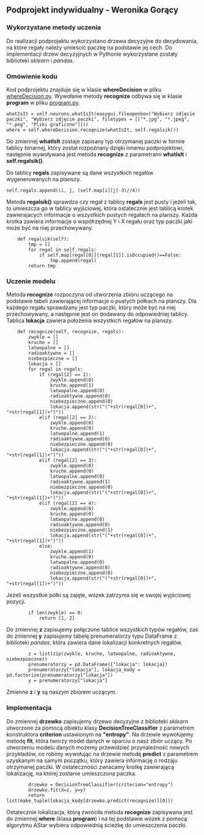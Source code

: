 ## Podprojekt indywidualny - Weronika Gorący

### Wykorzystane metody uczenia

Do realizacji podprojektu wykorzystano drzewa decyzyjne do decydowania, na które regały należy umieścić paczkę na podstawie jej cech. Do implementacji drzew decyzyjnych w Pythonie wykorzystane zostały biblioteki *sklearn* i *pandas*.

### Omówienie kodu

Kod podprojektu znajduje się w klasie **whereDecision** w pliku [whereDecision.py](https://git.wmi.amu.edu.pl/s444399/AI/src/master/whereDecision.py). Wywołanie metody **recognize** odbywa się w klasie **program** w pliku [program.py](https://git.wmi.amu.edu.pl/s444399/AI/src/master/program.py).

```
whatIsIt = self.neurons.whatIsIt(easygui.fileopenbox("Wybierz zdjęcie paczki", "Wybierz zdjęcie paczki", filetypes = [["*.jpg", "*.jpeg", "*.png", "Pliki graficzne"]]))
where = self.whereDecision.recognize(whatIsIt, self.regalsik())
```

Do zmiennej **whatIsIt** zostaje zapisany typ otrzymanej paczki w formie tablicy binarnej, który został rozpoznany dzięki innemu podprojektowi, następnie wywoływana jest metoda **recognize** z parametrami **whatIsIt** i **self.regalsik()**.

Do tablicy **regals** zapisywane są dane wszystkich regałów wygenerowanych na planszy.

```
self.regals.append((i, j, (self.map[i][j]-3)//4))
```

Metoda **regalsik()** sprawdza czy regał z tablicy **regals** jest pusty i jeżeli tak, to umieszcza go w tablicy wyjściowej, która ostatecznie jest tablicą krotek zawierajacych informacje o wszystkich pustych regałach na planszy. Każda krotka zawiera informacje o współrzędnej Y i X regału oraz typ paczki jaki może być na niej przechowywany.

```
    def regalsik(self):
        tmp = []
        for regal in self.regals:
            if self.map[regal[0]][regal[1]].isOccupied()==False:
                tmp.append(regal)
        return tmp
```

### Uczenie modelu

Metoda **recognize** rozpoczyna od utworzenia zbioru uczącego na podstawie tabeli zawierającej informacje o pustych półkach na planszy. Dla każdego regału sprawdzany jest typ paczki, który może być na niej przechowywany, a następnie jest on dodawany do odpowiedniej tablicy. Tablica **lokacja** zawiera położenia wszystkich regałów na planszy.

```
    def recognize(self, recognize, regals):
        zwykle = []
        kruche = []
        latwopalne = []
        radioaktywne = []
        niebezpieczne = []
        lokacja = []
        for regal in regals:
            if (regal[2] == 1):
                zwykle.append(0)
                kruche.append(1)
                latwopalne.append(0)
                radioaktywne.append(0)
                niebezpieczne.append(0)
                lokacja.append(str("("+str(regal[0])+", "+str(regal[1])+")"))
            elif (regal[2] == 2):
                zwykle.append(0)
                kruche.append(0)
                latwopalne.append(1)
                radioaktywne.append(0)
                niebezpieczne.append(0)
                lokacja.append(str("("+str(regal[0])+", "+str(regal[1])+")"))
            elif (regal[2] == 3):
                zwykle.append(0)
                kruche.append(0)
                latwopalne.append(0)
                radioaktywne.append(1)
                niebezpieczne.append(0)
                lokacja.append(str("("+str(regal[0])+", "+str(regal[1])+")"))
            elif (regal[2] == 4):
                zwykle.append(0)
                kruche.append(0)
                latwopalne.append(0)
                radioaktywne.append(0)
                niebezpieczne.append(1)
                lokacja.append(str("("+str(regal[0])+", "+str(regal[1])+")"))
            else:
                zwykle.append(1)
                kruche.append(0)
                latwopalne.append(0)
                radioaktywne.append(0)
                niebezpieczne.append(0)
                lokacja.append(str("("+str(regal[0])+", "+str(regal[1])+")"))
```

Jeżeli wszystkie półki są zajęte, wózek zatrzyma się w swojej wyjściowej pozycji.

```
        if len(zwykle) == 0:
            return [1, 2]
```

Do zmiennej **z** zapisujemy połączone tablice wszystkich typów regałów, zaś do zmiennej **y** zapisujemy tabelę prenumeratorzy typu DataFrame z biblioteki *pandas*, która zawiera dane lokalizacji konkretnych regałów.

```
        z = list(zip(zwykle, kruche, latwopalne, radioaktywne, niebezpieczne))
        prenumeratorzy = pd.DataFrame({"lokacja": lokacja})
        prenumeratorzy["lokacja"], lokacja_kody = pd.factorize(prenumeratorzy["lokacja"])
        y = prenumeratorzy["lokacja"]
```

Zmienne **z** i **y** są naszym zbiorem uczącym.

### Implementacja

Do zmiennej **drzewko** zapisujemy drzewo decyzyjne z biblioteki *sklearn* utworzone za pomocą obiektu klasy **DecisionTreeClassifier** z parametrem konstruktora **criterion** ustawionym na **"entropy"**. Na drzewie wywołujemy metodę **fit**, która tworzy model danych w oparciu o nasz zbiór uczący. Po utworzeniu modelu danych możemy przewidzieć przynależność nowych przykładów, co robimy wywołując na drzewie metodę **predict** z parametrem uzyskanym na samym początku, który zawiera informację o rodzaju otrzymanej paczki. W ostateczności zwracamy krotkę zawierającą lokalizację, na której zostanie umieszczona paczka.

```
        drzewko = DecisionTreeClassifier(criterion="entropy")
        drzewko.fit(X=z, y=y)
        return list(make_tuple(lokacja_kody[drzewko.predict(recognize)][0]))
```

Ostatecznie lokalizacja, którą zwróciła metoda **recognize** zapisywana jest do zmiennej **where** (klasa **program**) i na tej podstawie wózek z pomocą algorytmu AStar wybiera odpowiednią ścieżkę do umieszczenia paczki.